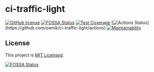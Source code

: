 # ci-traffic-light

[![GitHub license](https://img.shields.io/badge/license-MIT-purple.svg)](LICENSE)
[![FOSSA Status](https://app.fossa.com/api/projects/git%2Bgithub.com%2Fownik%2Fci-traffic-light.svg?type=shield)](https://app.fossa.com/projects/git%2Bgithub.com%2Fownik%2Fci-traffic-light?ref=badge_shield)
[![Test Coverage](https://api.codeclimate.com/v1/badges/81e0b5303a29abe2cdc9/test_coverage)](https://codeclimate.com/github/ownik/ci-traffic-light/test_coverage)
[![Actions Status](https://github.com/ownik/ci-traffic-light/workflows/Node%20CI/badge.svg?)](https://github.com/ownik/ci-traffic-light/actions)
[![Maintainability](https://api.codeclimate.com/v1/badges/e186c891c40e9a1b556c/maintainability)](https://codeclimate.com/github/ownik/ci-traffic-light/maintainability)

## License

This project is [MIT Licensed](LICENSE).

[![FOSSA Status](https://app.fossa.com/api/projects/git%2Bgithub.com%2Fownik%2Fci-traffic-light.svg?type=large)](https://app.fossa.com/projects/git%2Bgithub.com%2Fownik%2Fci-traffic-light?ref=badge_large)
